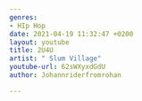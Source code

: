 ```yaml
---
genres:
- HIp Hop
date: 2021-04-19 11:32:47 +0200
layout: youtube
title: 2U4U
artist: " Slum Village"
youtube-url: 62sWXyxdGdU
author: Johannriderfromrohan

---
```

